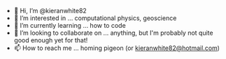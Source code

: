 - 👋 Hi, I’m @kieranwhite82
- 👀 I’m interested in ... computational physics, geoscience
- 🌱 I’m currently learning ... how to code
- 💞️ I’m looking to collaborate on ... anything, but I'm probably not quite good enough yet for that!
- 📫 How to reach me ... homing pigeon (or kieranwhite82@hotmail.com)

<!---
kieranwhite82/kieranwhite82 is a ✨ special ✨ repository because its `README.md` (this file) appears on your GitHub profile.
You can click the Preview link to take a look at your changes.
--->
